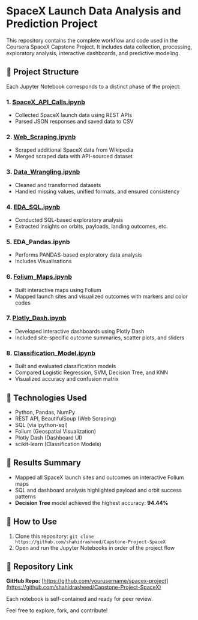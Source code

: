 # SpaceX Launch Data Analysis and Prediction Project

This repository contains the complete workflow and code used in the Coursera SpaceX Capstone Project. It includes data collection, processing, exploratory analysis, interactive dashboards, and predictive modeling.

## 📁 Project Structure

Each Jupyter Notebook corresponds to a distinct phase of the project:

### 1. [SpaceX\_API\_Calls.ipynb](./SpaceX_API_Calls.ipynb)

* Collected SpaceX launch data using REST APIs
* Parsed JSON responses and saved data to CSV

### 2. [Web\_Scraping.ipynb](./Web_Scraping.ipynb)

* Scraped additional SpaceX data from Wikipedia
* Merged scraped data with API-sourced dataset

### 3. [Data\_Wrangling.ipynb](./Data_Wrangling.ipynb)

* Cleaned and transformed datasets
* Handled missing values, unified formats, and ensured consistency

### 4. [EDA\_SQL.ipynb](./EDA_SQL.ipynb)

* Conducted SQL-based exploratory analysis
* Extracted insights on orbits, payloads, landing outcomes, etc.
### 5. EDA\_Pandas.ipynb

* Performs PANDAS-based exploratory data analysis
* Includes Visualisations 

### 6. [Folium\_Maps.ipynb](./Folium_Maps.ipynb)

* Built interactive maps using Folium
* Mapped launch sites and visualized outcomes with markers and color codes

### 7. [Plotly\_Dash.ipynb](./Plotly_Dash.ipynb)

* Developed interactive dashboards using Plotly Dash
* Included site-specific outcome summaries, scatter plots, and sliders

### 8. [Classification\_Model.ipynb](./Classification_Model.ipynb)

* Built and evaluated classification models
* Compared Logistic Regression, SVM, Decision Tree, and KNN
* Visualized accuracy and confusion matrix

## 🔧 Technologies Used

* Python, Pandas, NumPy
* REST API, BeautifulSoup (Web Scraping)
* SQL (via ipython-sql)
* Folium (Geospatial Visualization)
* Plotly Dash (Dashboard UI)
* scikit-learn (Classification Models)

## 🚀 Results Summary

* Mapped all SpaceX launch sites and outcomes on interactive Folium maps
* SQL and dashboard analysis highlighted payload and orbit success patterns
* **Decision Tree** model achieved the highest accuracy: **94.44%**

## 📂 How to Use

1. Clone this repository: `git clone https://github.com/shahidrasheed/Capstone-Project-SpaceX`
2. Open and run the Jupyter Notebooks in order of the project flow

## 🔗 Repository Link

**GitHub Repo:** [https://github.com/yourusername/spacex-project](https://github.com/shahidrasheed/Capstone-Project-SpaceX)

Each notebook is self-contained and ready for peer review.

Feel free to explore, fork, and contribute!

